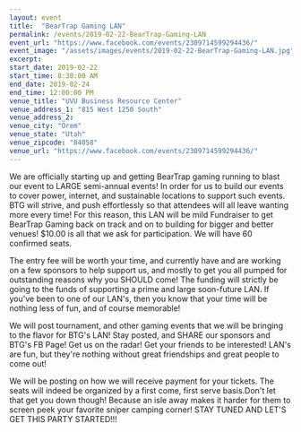 ```yaml
---
layout: event
title:  "BearTrap Gaming LAN"
permalink: /events/2019-02-22-BearTrap-Gaming-LAN
event_url: "https://www.facebook.com/events/2309714599294436/"
event_image: "/assets/images/events/2019-02-22-BearTrap-Gaming-LAN.jpg"
excerpt:
start_date: 2019-02-22
start_time: 8:30:00 AM
end_date: 2019-02-24
end_time: 12:00:00 PM
venue_title: "UVU Business Resource Center"
venue_address_1: "815 West 1250 South"
venue_address_2:
venue_city: "Orem"
venue_state: "Utah"
venue_zipcode: "84058"
venue_url: "https://www.facebook.com/events/2309714599294436/"
---
```


We are officially starting up and getting BearTrap gaming running to blast our event to LARGE semi-annual events! In order for us to build our events to cover power, internet, and sustainable locations to support such events. BTG will strive, and push effortlessly so that attendees will all leave wanting more every time! For this reason, this LAN will be mild Fundraiser to get BearTrap Gaming back on track and on to building for bigger and better venues! $10.00 is all that we ask for participation. We will have 60 confirmed seats.

 The entry fee will be worth your time, and currently have and are working on a few sponsors to help support us, and mostly to get you all pumped for outstanding reasons why you SHOULD come! The funding will strictly be going to the funds of supporting a prime and large soon-future LAN. If you've been to one of our LAN's, then you know that your time will be nothing less of fun, and of course memorable! 

We will post tournament, and other gaming events that we will be bringing to the flavor for BTG's LAN! Stay posted, and SHARE our sponsors and BTG's FB Page! Get us on the radar! Get your friends to be interested! LAN's are fun, but they're nothing without great friendships and great people to come out! 

We will be posting on how we will receive payment for your tickets. The seats will indeed be organized by a first come, first serve basis.Don't let that get you down though! Because an isle away makes it harder for them to screen peek your favorite sniper camping corner!  STAY TUNED AND LET'S GET THIS PARTY STARTED!!!